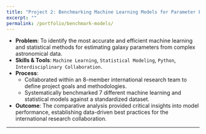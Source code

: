 ```yaml
---
title: "Project 2: Benchmarking Machine Learning Models for Parameter Estimation"
excerpt: ""
permalink: /portfolio/benchmark-models/
---
```


* **Problem**: To identify the most accurate and efficient machine learning and statistical methods for estimating galaxy parameters from complex astronomical data.
* **Skills & Tools**: `Machine Learning`, `Statistical Modeling`, `Python`, `Interdisciplinary Collaboration`.
* **Process**:
    * Collaborated within an 8-member international research team to define project goals and methodologies.
    * Systematically benchmarked 7 different machine learning and statistical models against a standardized dataset.
* **Outcome**: The comparative analysis provided critical insights into model performance, establishing data-driven best practices for the international research collaboration.

---
